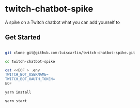 # twitch-chatbot-spike

A spike on a Twitch chatbot what you can add yourself to

## Get Started

```bash

git clone git@github.com:luiscarlin/twitch-chatbot-spike.git

cd twitch-chatbot-spike

cat <<EOF > .env
TWITCH_BOT_USERNAME=
TWITCH_BOT_OAUTH_TOKEN=
EOF

yarn install

yarn start
```
